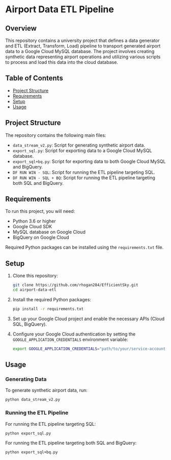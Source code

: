 
# Airport Data ETL Pipeline

## Overview

This repository contains a university project that defines a data generator and ETL (Extract, Transform, Load) pipeline to transport generated airport data to a Google Cloud MySQL database. The project involves creating synthetic data representing airport operations and utilizing various scripts to process and load this data into the cloud database.

## Table of Contents

- [Project Structure](#project-structure)
- [Requirements](#requirements)
- [Setup](#setup)
- [Usage](#usage)

## Project Structure

The repository contains the following main files:

- `data_stream_v2.py`: Script for generating synthetic airport data.
- `export_sql.py`: Script for exporting data to a Google Cloud MySQL database.
- `export_sql+bq.py`: Script for exporting data to both Google Cloud MySQL and BigQuery.
- `DF RUN WIN - SQL`: Script for running the ETL pipeline targeting SQL.
- `DF RUN WIN - SQL + BQ`: Script for running the ETL pipeline targeting both SQL and BigQuery.

## Requirements

To run this project, you will need:

- Python 3.6 or higher
- Google Cloud SDK
- MySQL database on Google Cloud
- BigQuery on Google Cloud

Required Python packages can be installed using the `requirements.txt` file.

## Setup

1. Clone this repository:
    ```sh
    git clone https://github.com/rhogan284/EfficientSky.git
    cd airport-data-etl
    ```

2. Install the required Python packages:
    ```sh
    pip install -r requirements.txt
    ```

3. Set up your Google Cloud project and enable the necessary APIs (Cloud SQL, BigQuery).

4. Configure your Google Cloud authentication by setting the `GOOGLE_APPLICATION_CREDENTIALS` environment variable:
    ```sh
    export GOOGLE_APPLICATION_CREDENTIALS="path/to/your/service-account-file.json"
    ```

## Usage

### Generating Data

To generate synthetic airport data, run:
```sh
python data_stream_v2.py
```

### Running the ETL Pipeline

For running the ETL pipeline targeting SQL:
```sh
python export_sql.py
```

For running the ETL pipeline targeting both SQL and BigQuery:
```sh
python export_sql+bq.py
```
